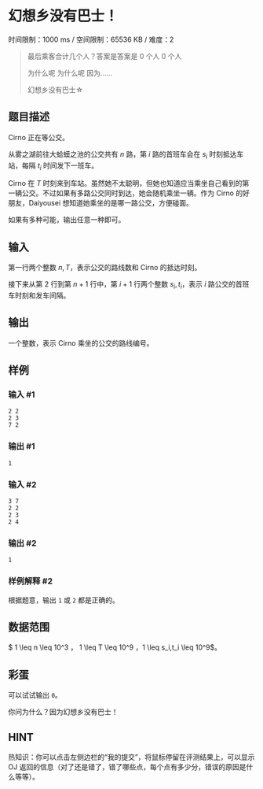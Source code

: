 # 幻想乡没有巴士！

时间限制：1000 ms / 空间限制：65536 KB / 难度：2

> 最后乘客合计几个人？答案是答案是 0 个人 0 个人
>
> 为什么呢 为什么呢 因为……
>
> 幻想乡没有巴士☆

## 题目描述

Cirno 正在等公交。

从雾之湖前往大蛤蟆之池的公交共有 $n$ 路，第 $i$ 路的首班车会在 $s_i$ 时刻抵达车站，每隔 $t_i$ 时间发下一班车。

Cirno 在 $T$ 时刻来到车站。虽然她不太聪明，但她也知道应当乘坐自己看到的第一辆公交。不过如果有多路公交同时到达，她会随机乘坐一辆。作为 Cirno 的好朋友，Daiyousei 想知道她乘坐的是哪一路公交，方便碰面。

如果有多种可能，输出任意一种即可。

## 输入

第一行两个整数 $n,T$，表示公交的路线数和 Cirno 的抵达时刻。

接下来从第 $2$ 行到第 $n+1$ 行中，第 $i+1$ 行两个整数 $s_i,t_i$，表示 $i$ 路公交的首班车时刻和发车间隔。

## 输出

一个整数，表示 Cirno 乘坐的公交的路线编号。

## 样例

### 输入 #1

    2 2
    2 3
    7 2

### 输出 #1

    1

### 输入 #2

    3 7
    2 2
    2 3
    2 4

### 输出 #2

    1

### 样例解释 #2

根据题意，输出 `1` 或 `2` 都是正确的。

## 数据范围

$ 1 \leq n \leq 10^3 $，$ 1 \leq T \leq 10^9 $，$1 \leq s_i,t_i \leq 10^9$。

## 彩蛋

可以试试输出 `0`。

你问为什么？因为幻想乡没有巴士！

## HINT

热知识：你可以点击左侧边栏的“我的提交”，将鼠标停留在评测结果上，可以显示 OJ 返回的信息（对了还是错了，错了哪些点，每个点有多少分，错误的原因是什么等等）。
